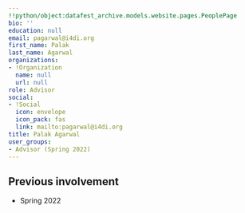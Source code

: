 ```yaml
---
!!python/object:datafest_archive.models.website.pages.PeoplePage
bio: ''
education: null
email: pagarwal@i4di.org
first_name: Palak
last_name: Agarwal
organizations:
- !Organization
  name: null
  url: null
role: Advisor
social:
- !Social
  icon: envelope
  icon_pack: fas
  link: mailto:pagarwal@i4di.org
title: Palak Agarwal
user_groups:
- Advisor (Spring 2022)
---
```


## Previous involvement

* Spring 2022